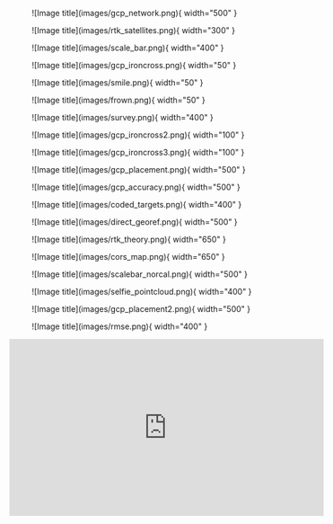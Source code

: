 <figure markdown>
  ![Image title](images/gcp_network.png){ width="500" }
  <figcaption></figcaption>
</figure>

<figure markdown>
  ![Image title](images/rtk_satellites.png){ width="300" }
  <figcaption></figcaption>
</figure>


<figure markdown>
  ![Image title](images/scale_bar.png){ width="400" }
  <figcaption></figcaption>
</figure>

<figure markdown>
  ![Image title](images/gcp_ironcross.png){ width="50" }
  <figcaption></figcaption>
</figure>

<figure markdown>
  ![Image title](images/smile.png){ width="50" }
  <figcaption></figcaption>
</figure>

<figure markdown>
  ![Image title](images/frown.png){ width="50" }
  <figcaption></figcaption>
</figure>

<figure markdown>
  ![Image title](images/survey.png){ width="400" }
  <figcaption></figcaption>
</figure>


<figure markdown>
  ![Image title](images/gcp_ironcross2.png){ width="100" }
  <figcaption></figcaption>
</figure>

<figure markdown>
  ![Image title](images/gcp_ironcross3.png){ width="100" }
  <figcaption></figcaption>
</figure>

<figure markdown>
  ![Image title](images/gcp_placement.png){ width="500" }
  <figcaption></figcaption>
</figure>

<figure markdown>
  ![Image title](images/gcp_accuracy.png){ width="500" }
  <figcaption></figcaption>
</figure>

<figure markdown>
  ![Image title](images/coded_targets.png){ width="400" }
  <figcaption></figcaption>
</figure>

<figure markdown>
  ![Image title](images/direct_georef.png){ width="500" }
  <figcaption></figcaption>
</figure>

<figure markdown>
  ![Image title](images/rtk_theory.png){ width="650" }
  <figcaption></figcaption>
</figure>

<figure markdown>
  ![Image title](images/cors_map.png){ width="650" }
  <figcaption></figcaption>
</figure>

<figure markdown>
  ![Image title](images/scalebar_norcal.png){ width="500" }
  <figcaption></figcaption>
</figure>

<figure markdown>
  ![Image title](images/selfie_pointcloud.png){ width="400" }
  <figcaption></figcaption>
</figure>

<figure markdown>
  ![Image title](images/gcp_placement2.png){ width="500" }
  <figcaption></figcaption>
</figure>

<figure markdown>
  ![Image title](images/rmse.png){ width="400" }
  <figcaption></figcaption>
</figure>



<iframe width="560" height="315" src="https://www.youtube.com/embed/zEpw-LmkMJE" title="YouTube video player" frameborder="0" allow="accelerometer; autoplay; clipboard-write; encrypted-media; gyroscope; picture-in-picture; web-share" allowfullscreen></iframe>
